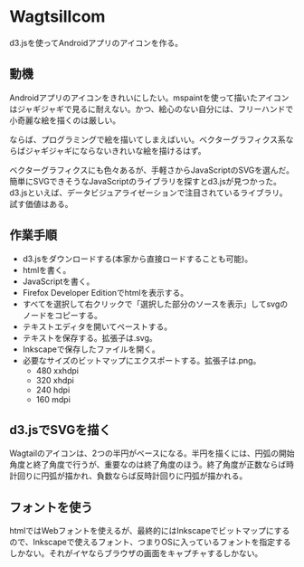 WagtsilIcom
====

d3.jsを使ってAndroidアプリのアイコンを作る。

動機
----

Androidアプリのアイコンをきれいにしたい。mspaintを使って描いたアイコンはジャギジャギで見るに耐えない。かつ、絵心のない自分には、フリーハンドで小奇麗な絵を描くのは厳しい。

ならば、プログラミングで絵を描いてしまえばいい。ベクターグラフィクス系ならばジャギジャギにならないきれいな絵を描けるはず。

ベクターグラフィクスにも色々あるが、手軽さからJavaScriptのSVGを選んだ。簡単にSVGできそうなJavaScriptのライブラリを探すとd3.jsが見つかった。d3.jsといえば、データビジュアライゼーションで注目されているライブラリ。試す価値はある。

作業手順
----

* d3.jsをダウンロードする(本家から直接ロードすることも可能)。
* htmlを書く。
* JavaScriptを書く。
* Firefox Developer Editionでhtmlを表示する。
* すべてを選択して右クリックで「選択した部分のソースを表示」してsvgのノードをコピーする。
* テキストエディタを開いてペーストする。
* テキストを保存する。拡張子は.svg。
* Inkscapeで保存したファイルを開く。
* 必要なサイズのビットマップにエクスポートする。拡張子は.png。
  * 480 xxhdpi
  * 320 xhdpi
  * 240 hdpi
  * 160 mdpi

d3.jsでSVGを描く
----

Wagtailのアイコンは、2つの半円がベースになる。半円を描くには、円弧の開始角度と終了角度で行うが、重要なのは終了角度のほう。終了角度が正数ならば時計回りに円弧が描かれ、負数ならば反時計回りに円弧が描かれる。

フォントを使う
----

htmlではWebフォントを使えるが、最終的にはInkscapeでビットマップにするので、Inkscapeで使えるフォント、つまりOSに入っているフォントを指定するしかない。それがイヤならブラウザの画面をキャプチャするしかない。
